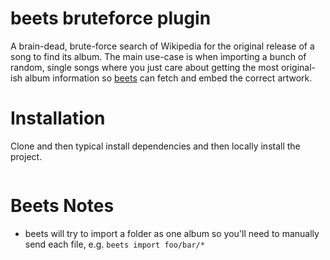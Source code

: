 # beets bruteforce plugin

A brain-dead, brute-force search of Wikipedia for the original release of a song
to find its album. The main use-case is when importing a bunch of random, single
songs where you just care about getting the most original-ish album information
so [beets](https://github.com/beetbox/beets) can fetch and embed the correct
artwork.

# Installation

Clone and then typical install dependencies and then locally install the project.

 ``` sh
 
 ```

# Beets Notes

- beets will try to import a folder as one album so you'll need to manually send
  each file, e.g. `beets import foo/bar/*`
